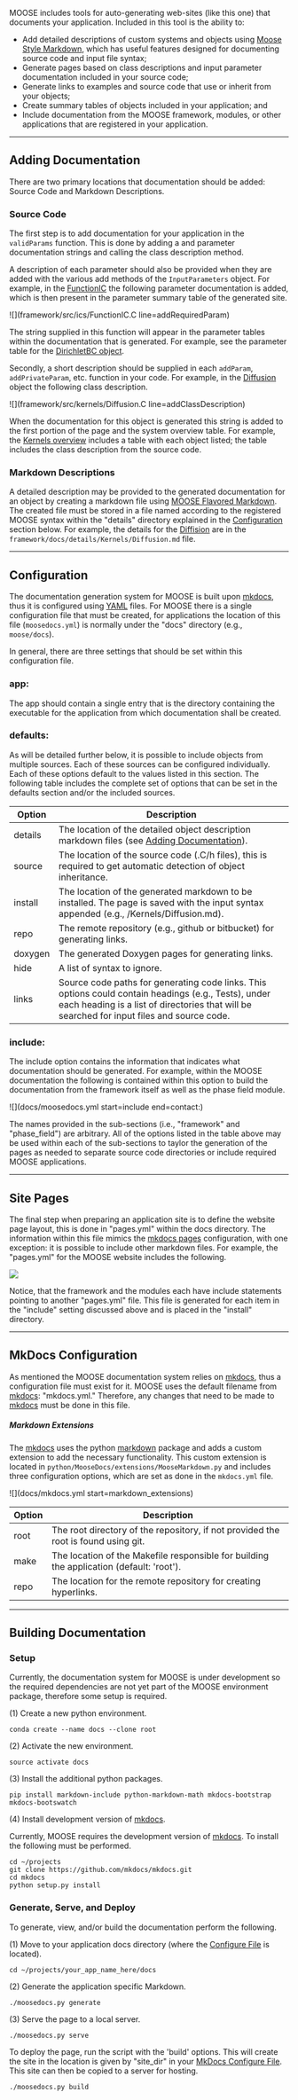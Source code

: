 <!-- content/doc_generation/Overview.md -->

[mkdocs]: www.mkdocs.org


MOOSE includes tools for auto-generating web-sites (like this one) that documents your application. Included
in this tool is the ability to:

* Add detailed descriptions of custom systems and objects using [Moose Style Markdown](moose_flavored_markdown.md),
which has useful features designed for documenting source code and input file syntax;
* Generate pages based on class descriptions and input parameter documentation included in your source code;
* Generate links to examples and source code that use or inherit from your objects;
* Create summary tables of objects included in your application; and
* Include documentation from the MOOSE framework, modules, or other applications that are registered in your application.

---

## Adding Documentation
There are two primary locations that documentation should be added: Source Code and Markdown Descriptions.

### Source Code
The first step is to add documentation for your application in the `validParams` function. This is done by adding a
and parameter documentation strings and calling the class description method.

A description of each parameter should also be provided when they are added with the various add methods
of the `InputParameters` object. For example, in the [FunctionIC](../systems/framework/ICs/FunctionIC.md)
the following parameter documentation is added, which is then present in the parameter summary table of the
generated site.

![](framework/src/ics/FunctionIC.C line=addRequiredParam)

The string supplied in this function will appear in the parameter tables within the documentation that is generated.
For example, see the parameter table for the [DirichletBC object](/BCs/DirichletBC.md).

Secondly, a short description should be supplied in each `addParam`, `addPrivateParam`, etc. function in your code. For
example, in the [Diffusion](/Kernels/Diffusion.md) object the following class
description.

![](framework/src/kernels/Diffusion.C line=addClassDescription)

When the documentation for this object is generated this string is added to the first portion of the page and the
system overview table. For example, the [Kernels overview](/Kernels/Overview.md) includes a table with each object
listed; the table includes the class description from the source code.

### Markdown Descriptions
A detailed description may be provided to the generated documentation for an object by creating a markdown file using
[MOOSE Flavored Markdown](moose_flavored_markdown.md). The created file must be stored in a file named according to the
registered MOOSE syntax within the "details" directory explained in the [Configuration](#configuration) section below.
For example, the details for the [Diffision](/Kernels/Diffusion.md) are in the `framework/docs/details/Kernels/Diffusion.md`
file.

---

## Configuration
The documentation generation system for MOOSE is built upon [mkdocs], thus it is configured
using [YAML](http://yaml.org) files. For MOOSE there is a single configuration file that must be created, for applications
the location of this file (`moosedocs.yml`) is normally under the "docs" directory (e.g., `moose/docs`).

In general, there are three settings that should be set within this configuration file.

### app:
The app should contain a single entry that is the directory containing the executable for the application from which
documentation shall be created.

### defaults:
As will be detailed further below, it is possible to include objects from multiple sources. Each of these sources
can be configured individually. Each of these options default to the values listed in this section. The following table
includes the complete set of options that can be set in the defaults section and/or the included sources.

| Option | Description |
| ------ | ----------- |
| details | The location of the detailed object description markdown files (see [Adding Documentation](#adding-documentation)). |
| source | The location of the source code (.C/h files), this is required to get automatic detection of object inheritance. |
| install | The location of the generated markdown to be installed. The page is saved with the input syntax appended (e.g., <install>/Kernels/Diffusion.md). |
| repo | The remote repository (e.g., github or bitbucket) for generating links. |
| doxygen | The generated Doxygen pages for generating links. |
| hide | A list of syntax to ignore. |
| links | Source code paths for generating code links. This options could contain headings (e.g., Tests), under each heading is a list of directories that will be searched for input files and source code. |

### include:
The include option contains the information that indicates what documentation should be generated. For example, within
the MOOSE documentation the following is contained within this option to build the documentation from the framework itself
as well as the phase field module.

![](docs/moosedocs.yml start=include end=contact:)

The names provided in the sub-sections (i.e., "framework" and "phase_field") are arbitrary. All of the options listed
in the table above may be used within each of the sub-sections to taylor the generation of the pages as needed to
separate source code directories or include required MOOSE applications.

---

## Site Pages

The final step when preparing an application site is to define the website page layout, this is done in "pages.yml" within
the docs directory. The information within this file mimics the [mkdocs pages](http://www.mkdocs.org/user-guide/configuration/#pages)
configuration, with one exception: it is possible to include other markdown files. For example, the "pages.yml" for
the MOOSE website includes the following.

![](docs/pages.yml)

Notice, that the framework and the modules each have include statements pointing to another "pages.yml" file. This
file is generated for each item in the "include" setting discussed above and is placed in the "install" directory.

---

## MkDocs Configuration
As mentioned the MOOSE documentation system relies on [mkdocs], thus a configuration file must exist for it. MOOSE
uses the default filename from [mkdocs]: "mkdocs.yml."  Therefore, any changes that need to be made to [mkdocs] must
be done in this file.

##### **Markdown Extensions**

The [mkdocs] uses the python [markdown](http://pythonhosted.org/Markdown/) package and adds a custom extension to add the
necessary functionality. This custom extension is located in `python/MooseDocs/extensions/MooseMarkdown.py` and includes
three configuration options, which are set as done in the `mkdocs.yml` file.

![](docs/mkdocs.yml start=markdown_extensions)

| Option | Description |
| ------ | ----------- |
| root   | The root directory of the repository, if not provided the root is found using git. |
| make   | The location of the Makefile responsible for building the application (default: 'root'). |
| repo   | The location for the remote repository for creating hyperlinks. |

---

## Building Documentation

### Setup
Currently, the documentation system for MOOSE is under development so the required dependencies are not yet
part of the MOOSE environment package, therefore some setup is required.

(1) Create a new python environment.

```text
conda create --name docs --clone root
```

(2) Activate the new environment.

```text
source activate docs
```

(3) Install the additional python packages.

```text
pip install markdown-include python-markdown-math mkdocs-bootstrap mkdocs-bootswatch
```

(4) Install development version of [mkdocs].

Currently, MOOSE requires the development version of [mkdocs]. To install the following must be performed.

```text
cd ~/projects
git clone https://github.com/mkdocs/mkdocs.git
cd mkdocs
python setup.py install
```

### Generate, Serve, and Deploy
To generate, view, and/or build the documentation perform the following.

(1) Move to your application docs directory (where the [Configure File](#configuration) is located).
```text
cd ~/projects/your_app_name_here/docs
```

(2) Generate the application specific Markdown.

```text
./moosedocs.py generate
```

(3) Serve the page to a local server.

```text
./moosedocs.py serve
```

To deploy the page, run the script with the 'build' options. This will create the site in the location is given
by "site_dir" in your [MkDocs Configure File](#mkdocs-configuration). This site can then be copied to a server for
hosting.

```text
./moosedocs.py build
```
